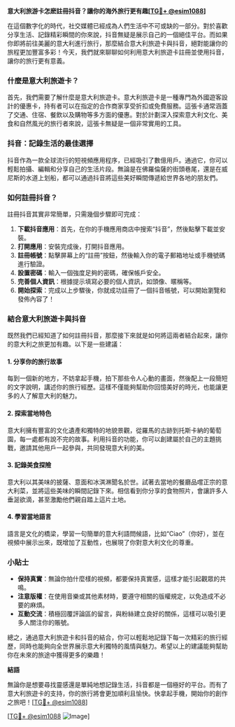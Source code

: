**意大利旅游卡怎麽註冊抖音？讓你的海外旅行更有趣[[TG💪+ @esim1088](https://t.me/s/esim1088)]**

在這個數字化的時代，社交媒體已經成為人們生活中不可或缺的一部分。對於喜歡分享生活、記錄精彩瞬間的你來說，抖音無疑是展示自己的一個絕佳平台。而如果你即將前往美麗的意大利進行旅行，那麼結合意大利旅遊卡與抖音，絕對能讓你的旅程更加豐富多彩！今天，我們就來聊聊如何利用意大利旅遊卡註冊並使用抖音，讓你的旅行更有意義。

### 什麼是意大利旅遊卡？

首先，我們需要了解什麼是意大利旅遊卡。意大利旅遊卡是一種專門為外國遊客設計的優惠卡，持有者可以在指定的合作商家享受折扣或免費服務。這張卡通常涵蓋了交通、住宿、餐飲以及購物等多方面的優惠。對於計劃深入探索意大利文化、美食和自然風光的旅行者來說，這張卡無疑是一個非常實用的工具。

### 抖音：記錄生活的最佳選擇

抖音作為一款全球流行的短視頻應用程序，已經吸引了數億用戶。通過它，你可以輕鬆拍攝、編輯和分享自己的生活片段。無論是在佛羅倫薩的街頭巷尾，還是在威尼斯的水道上划船，都可以通過抖音將這些美好瞬間傳遞給世界各地的朋友們。

### 如何註冊抖音？

註冊抖音其實非常簡單，只需幾個步驟即可完成：

1. **下載抖音應用**：首先，在你的手機應用商店中搜索“抖音”，然後點擊下載並安裝。
2. **打開應用**：安裝完成後，打開抖音應用。
3. **註冊帳號**：點擊屏幕上的“註冊”按鈕，然後輸入你的電子郵箱地址或手機號碼進行驗證。
4. **設置密碼**：輸入一個強度足夠的密碼，確保帳戶安全。
5. **完善個人資訊**：根據提示填寫必要的個人資訊，如頭像、暱稱等。
6. **開始探索**：完成以上步驟後，你就成功註冊了一個抖音帳號，可以開始瀏覽和發佈內容了！

### 結合意大利旅遊卡與抖音

既然我們已經知道了如何註冊抖音，那麼接下來就是如何將這兩者結合起來，讓你的意大利之旅更加有趣。以下是一些建議：

#### 1. 分享你的旅行故事

每到一個新的地方，不妨拿起手機，拍下那些令人心動的畫面，然後配上一段簡短的文字說明，講述你的旅行經歷。這樣不僅能夠幫助你回憶美好的時光，也能讓更多的人了解意大利的魅力。

#### 2. 探索當地特色

意大利擁有豐富的文化遺產和獨特的地貌景觀，從羅馬的古跡到托斯卡納的葡萄園，每一處都有說不完的故事。利用抖音的功能，你可以創建屬於自己的主題挑戰，邀請其他用戶一起參與，共同發現意大利的美。

#### 3. 記錄美食探險

意大利以其美味的披薩、意面和冰淇淋聞名於世。試著去當地的餐廳品嚐正宗的意大利菜，並將這些美味的瞬間記錄下來。相信看到你分享的食物照片，會讓許多人垂涎欲滴，甚至激勵他們親自踏上這片土地。

#### 4. 學習當地語言

語言是文化的橋梁，學習一句簡單的意大利語問候語，比如“Ciao”（你好），並在視頻中展示出來，既增加了互動性，也展現了你對意大利文化的尊重。

### 小貼士

- **保持真實**：無論你拍什麼樣的視頻，都要保持真實感，這樣才能引起觀眾的共鳴。
- **注意版權**：在使用音樂或其他素材時，要遵守相關的版權規定，以免造成不必要的麻煩。
- **互動交流**：積極回覆評論區的留言，與粉絲建立良好的關係，這樣可以吸引更多人關注你的賬號。

總之，通過意大利旅遊卡和抖音的結合，你可以輕鬆地記錄下每一次精彩的旅行經歷，同時也能夠向全世界展示意大利獨特的風情與魅力。希望以上的建議能夠幫助你在未來的旅途中獲得更多的樂趣！

**結語**

無論你是想要尋找靈感還是單純地想記錄生活，抖音都是一個極好的平台。而有了意大利旅遊卡的支持，你的旅行將會更加順利且愉快。快拿起手機，開始你的創作之旅吧！[[TG💪+ @esim1088](https://t.me/s/esim1088)]

[[TG💪+ @esim1088](https://t.me/s/esim1088) ![Image](https://i.postimg.cc/4NQfJmqS/Snipaste-2025-05-13-00-14-12.png)]